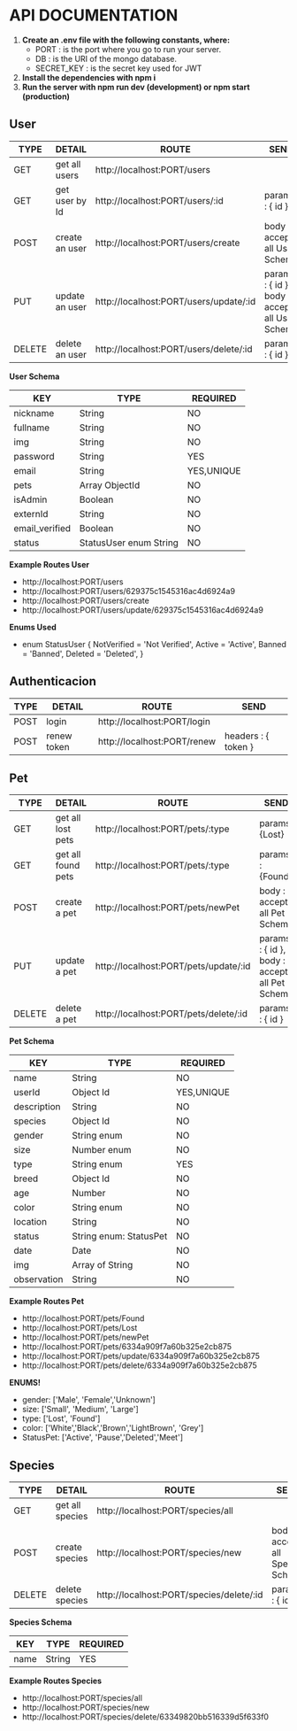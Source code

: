 # API DOCUMENTATION

1. **Create an .env file with the following constants, where:**
    - PORT : is the port where you go to run your server.
    - DB : is the URI of the mongo database.
    - SECRET_KEY : is the secret key used for JWT
2. **Install the dependencies with npm i**
3. **Run the server with npm run dev (development) or npm start (production)**

## User

| TYPE   | DETAIL         | ROUTE                                  | SEND                                           |
| ------ | -------------- | -------------------------------------- | ---------------------------------------------- |
| GET    | get all users  | http://localhost:PORT/users            |                                                |
| GET    | get user by Id | http://localhost:PORT/users/:id        | params : { id }                                |
| POST   | create an user | http://localhost:PORT/users/create     | body : accept all User Schema                  |
| PUT    | update an user | http://localhost:PORT/users/update/:id | params : { id }, body : accept all User Schema |
| DELETE | delete an user | http://localhost:PORT/users/delete/:id | params : { id }                                |

**User Schema**

| KEY            | TYPE                   | REQUIRED   |
| -------------- | ---------------------- | ---------- |
| nickname       | String                 | NO         |
| fullname       | String                 | NO         |
| img            | String                 | NO         |
| password       | String                 | YES        |
| email          | String                 | YES,UNIQUE |
| pets           | Array ObjectId         | NO         |
| isAdmin        | Boolean                | NO         |
| externId       | String                 | NO         |
| email_verified | Boolean                | NO         |
| status         | StatusUser enum String | NO         |

**Example Routes User**

-   http://localhost:PORT/users
-   http://localhost:PORT/users/629375c1545316ac4d6924a9
-   http://localhost:PORT/users/create
-   http://localhost:PORT/users/update/629375c1545316ac4d6924a9

**Enums Used**

-   enum StatusUser {
    NotVerified = 'Not Verified',
    Active = 'Active',
    Banned = 'Banned',
    Deleted = 'Deleted',
    }

## Authenticacion

| TYPE | DETAIL      | ROUTE                       | SEND                |
| ---- | ----------- | --------------------------- | ------------------- |
| POST | login       | http://localhost:PORT/login |                     |
| POST | renew token | http://localhost:PORT/renew | headers : { token } |

## Pet

| TYPE   | DETAIL             | ROUTE                                 | SEND                                          |
| ------ | ------------------ | ------------------------------------- | --------------------------------------------- |
| GET    | get all lost pets  | http://localhost:PORT/pets/:type      | params: {Lost}                                |
| GET    | get all found pets | http://localhost:PORT/pets/:type      | params : {Found}                              |
| POST   | create a pet       | http://localhost:PORT/pets/newPet     | body : accept all Pet Schema                  |
| PUT    | update a pet       | http://localhost:PORT/pets/update/:id | params : { id }, body : accept all Pet Schema |
| DELETE | delete a pet       | http://localhost:PORT/pets/delete/:id | params : { id }                               |

**Pet Schema**

| KEY         | TYPE                   | REQUIRED |
| ----------- | ---------------------- | -------- |
| name        | String                 | NO       |
| userId      | Object Id              |YES,UNIQUE|
| description | String                 | NO       |
| species     | Object Id              | NO       |
| gender      | String enum            | NO       |
| size        | Number enum            | NO       |
| type        | String enum            | YES      |
| breed       | Object Id              | NO       |
| age         | Number                 | NO       |
| color       | String enum            | NO       |
| location    | String                 | NO       |
| status      | String enum: StatusPet | NO       |
| date        | Date                   | NO       |
| img         | Array of String        | NO       |
| observation | String                 | NO       |

**Example Routes Pet**

-   http://localhost:PORT/pets/Found
-   http://localhost:PORT/pets/Lost
-   http://localhost:PORT/pets/newPet
-   http://localhost:PORT/pets/6334a909f7a60b325e2cb875
-   http://localhost:PORT/pets/update/6334a909f7a60b325e2cb875
-   http://localhost:PORT/pets/delete/6334a909f7a60b325e2cb875

**ENUMS!**

-   gender: ['Male', 'Female','Unknown']
-   size: ['Small', 'Medium', 'Large']
-   type: ['Lost', 'Found']
-   color: ['White','Black','Brown','LightBrown', 'Grey']
-   StatusPet: ['Active', 'Pause','Deleted','Meet']

## Species

| TYPE   | DETAIL          | ROUTE                                    | SEND                             |
| ------ | --------------- | ---------------------------------------- | -------------------------------- |
| GET    | get all species | http://localhost:PORT/species/all        |                                  |
| POST   | create species  | http://localhost:PORT/species/new        | body : accept all Species Schema |
| DELETE | delete species  | http://localhost:PORT/species/delete/:id | params : { id }                  |

**Species Schema**

| KEY  | TYPE   | REQUIRED |
| ---- | ------ | -------- |
| name | String | YES      |

**Example Routes Species**

-   http://localhost:PORT/species/all
-   http://localhost:PORT/species/new
-   http://localhost:PORT/species/delete/63349820bb516339d5f633f0


